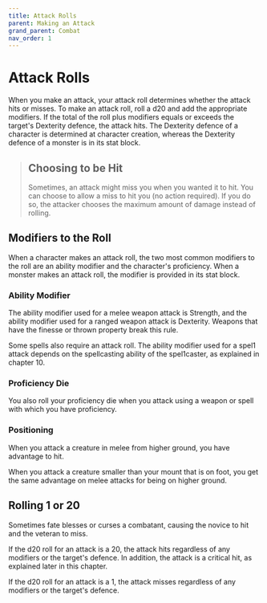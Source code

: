 ```yaml
---
title: Attack Rolls
parent: Making an Attack
grand_parent: Combat
nav_order: 1
---
```


# Attack Rolls
When you make an attack, your attack roll determines whether the attack hits or misses. To make an attack roll, roll a d20 and add the appropriate modifiers. If the total of the roll plus modifiers equals or exceeds the target's Dexterity defence, the attack hits. The Dexterity defence of a character is determined at character creation, whereas the Dexterity defence of a monster is in its stat block.

> ## Choosing to be Hit
> Sometimes, an attack might miss you when you wanted it to hit. You can choose to allow a miss to hit you (no action required). If you do so, the attacker chooses the maximum amount of damage instead of rolling.

## Modifiers to the Roll
When a character makes an attack roll, the two most common modifiers to the roll are an ability modifier and the character's proficiency. When a monster makes an attack roll, the modifier is provided in its stat block.

### Ability Modifier
The ability modifier used for a melee weapon attack is Strength, and the ability modifier used for a ranged weapon attack is Dexterity. Weapons that have the finesse or thrown property break this rule.

Some spells also require an attack roll. The ability modifier used for a spel1 attack depends on the spellcasting ability of the spel1caster, as explained in chapter 10.

### Proficiency Die
You also roll your proficiency die when you attack using a weapon or spell with which you have proficiency.

### Positioning
When you attack a creature in melee from higher ground, you have advantage to hit.

When you attack a creature smaller than your mount that is on foot, you get the same advantage on melee attacks for being on higher ground.

## Rolling 1 or 20
Sometimes fate blesses or curses a combatant, causing the novice to hit and the veteran to miss.

If the d20 roll for an attack is a 20, the attack hits regardless of any modifiers or the target's defence. In addition, the attack is a critical hit, as explained later in this chapter.

If the d20 roll for an attack is a 1, the attack misses regardless of any modifiers or the target's defence.
